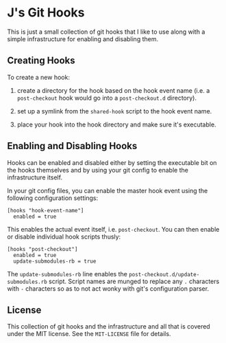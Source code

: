 
# J's Git Hooks

This is just a small collection of git hooks that I like to use along with
a simple infrastructure for enabling and disabling them.

## Creating Hooks

To create a new hook:

1. create a directory for the hook based on the hook event name (i.e. a
  `post-checkout` hook would go into a `post-checkout.d` directory).

2. set up a symlink from the `shared-hook` script to the hook event name.

3. place your hook into the hook directory and make sure it's executable.

## Enabling and Disabling Hooks

Hooks can be enabled and disabled either by setting the executable bit on the
hooks themselves and by using your git config to enable the infrastructure
itself.

In your git config files, you can enable the master hook event using the
following configuration settings:

```
[hooks "hook-event-name"]
  enabled = true
```

This enables the actual event itself, i.e. `post-checkout`. You can then
enable or disable individual hook scripts thusly:

```
[hooks "post-checkout"]
  enabled = true
  update-submodules-rb = true
```

The `update-submodules-rb` line enables the `post-checkout.d/update-submodules.rb`
script. Script names are munged to replace any `.` characters with `-`
characters so as to not act wonky with git's configuration parser.

## License

This collection of git hooks and the infrastructure and all that is covered
under the MIT license. See the `MIT-LICENSE` file for details.

